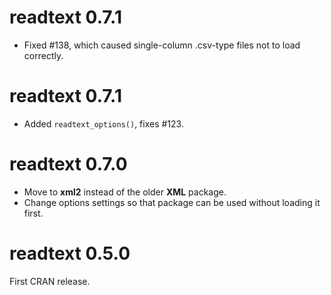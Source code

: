 readtext 0.7.1
==============

* Fixed #138, which caused single-column .csv-type files not to load correctly.


readtext 0.7.1
==============

*  Added `readtext_options()`, fixes #123.


readtext 0.7.0
==============

*  Move to **xml2** instead of the older **XML** package.  
*  Change options settings so that package can be used without loading it first.


readtext 0.5.0
==============

First CRAN release.

